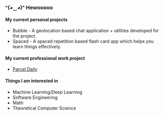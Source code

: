### ^(◕‿◕)^ Hewooooo

#### My current personal projects
* Bubble - A geolocation based chat application + utilities developed for the project.
* Spaced - A spaced repetition based flash card app which helps you learn things effectively.

#### My current professional work project
* [Parcel Daily](https://parceldaily.com)


#### Things I am interested in
* Machine Learning/Deep Learning
* Software Engineering
* Math
* Theoretical Computer Science

<!--
**anirbanpranto/anirbanpranto** is a ✨ _special_ ✨ repository because its `README.md` (this file) appears on your GitHub profile.

Here are some ideas to get you started:

- 🔭 I’m currently working on ...
- 🌱 I’m currently learning ...
- 👯 I’m looking to collaborate on ...
- 🤔 I’m looking for help with ...
- 💬 Ask me about ...
- 📫 How to reach me: ...
- 😄 Pronouns: ...
- ⚡ Fun fact: ...
-->
